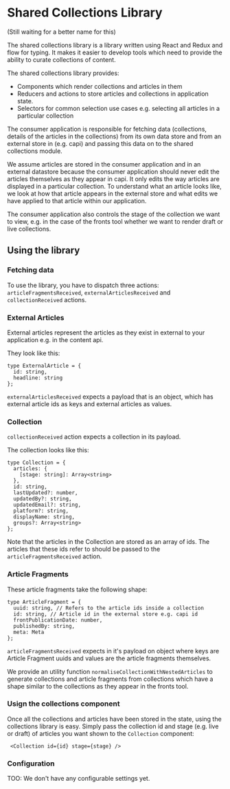 # Shared Collections Library
(Still waiting for a better name for this)

The shared collections library is a library written using React and Redux and flow for typing.
It makes it easier to develop tools which need to provide the ability to curate collections of content.

The shared collections library provides:
- Components which render collections and articles in them
- Reducers and actions to store articles and collections in application state.
- Selectors for common selection use cases e.g. selecting all articles in a particular collection

The consumer application is responsible for fetching data (collections, details of the articles in the collections) from its own data store and from an external store in (e.g. capi) and passing
this data on to the shared collections module.

We assume articles are stored in the consumer application and in an external datastore because the consumer application should never edit the articles themselves as they appear in capi. It only edits the way articles are displayed in a particular collection. To understand what an article looks like, we look at how that article appears in the external store and what edits we have applied to that article within our application.

The consumer application also controls the stage of the collection we want to view, e.g. in the case of the fronts tool whether we want to render draft or live collections.

## Using the library

### Fetching data

To use the library, you have to dispatch three actions: `articleFragmentsReceived`, `externalArticlesReceived` and `collectionReceived` actions.

### External Articles
External articles represent the articles as they exist in external to your application e.g. in the content api.

They look like this:

```
type ExternalArticle = {
  id: string,
  headline: string
};
```

`externalArticlesReceived` expects a payload that is an object, which has external article ids as keys and external articles as values.

### Collection

`collectionReceived` action expects a collection in its payload.

The collection looks like this:

```
type Collection = {
  articles: {
    [stage: string]: Array<string>
  },
  id: string,
  lastUpdated?: number,
  updatedBy?: string,
  updatedEmail?: string,
  platform?: string,
  displayName: string,
  groups?: Array<string>
};

```

Note that the articles in the Collection are stored as an array of ids. The articles that these ids refer to should be passed to the `articleFragmentsReceived` action.

### Article Fragments
These article fragments take the following shape:


```
type ArticleFragment = {
  uuid: string, // Refers to the article ids inside a collection
  id: string, // Article id in the external store e.g. capi id
  frontPublicationDate: number,
  publishedBy: string,
  meta: Meta
};
```

`articleFragmentsReceived` expects in it's payload on object where keys are Article Fragment uuids and values are the article fragments themselves.

We provide an utility function `normaliseCollectionWithNestedArticles` to generate collections and article fragments from collections which have a shape similar to the collections as they appear in the fronts tool.

### Usign the collections component

Once all the collections and articles have been stored in the state, using the collections library is easy. Simply pass the collection id and stage (e.g. live or draft) of articles you want shown to the `Collection` component:

```
 <Collection id={id} stage={stage} />
```

### Configuration

TOO: We don't have any configurable settings yet.
